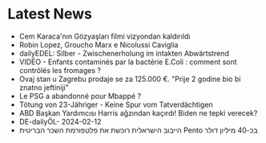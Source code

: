 # Latest News
-  Cem Karaca'nın Gözyaşları filmi vizyondan kaldırıldı
-  Robin Lopez, Groucho Marx e Nicolussi Caviglia
-  dailyEDEL: Silber - Zwischenerholung im intakten Abwärtstrend
-  VIDÉO - Enfants contaminés par la bactérie E.Coli : comment sont contrôlés les fromages ?
-  Ovaj stan u Zagrebu prodaje se za 125.000 €. "Prije 2 godine bio bi znatno jeftiniji"
-  Le PSG a abandonné pour Mbappé ?
-  Tötung von 23-Jähriger - Keine Spur vom Tatverdächtigen
-  ABD Başkan Yardımcısı Harris ağzından kaçırdı! Biden ne tepki verecek?
-  DE-dailyÖL- 2024-02-12
-  הייבוב הישראלית רוכשת את פלטפורמת השכר הבריטית Pento בכ-40 מיליון דולר
